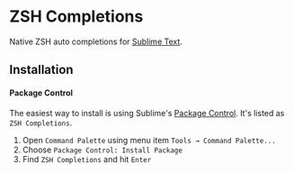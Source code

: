 # ZSH Completions

Native ZSH auto completions for [Sublime Text](https://www.sublimetext.com).

## Installation

#### Package Control

The easiest way to install is using Sublime's [Package Control](https://packagecontrol.io). It's listed as `ZSH Completions`.

1. Open `Command Palette` using menu item `Tools → Command Palette...`
2. Choose `Package Control: Install Package`
3. Find `ZSH Completions` and hit `Enter`
